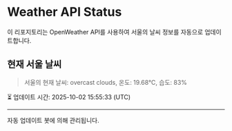 
# Weather API Status

이 리포지토리는 OpenWeather API를 사용하여 서울의 날씨 정보를 자동으로 업데이트합니다.

## 현재 서울 날씨
> 서울의 현재 날씨: overcast clouds, 온도: 19.68°C, 습도: 83%

⏳ 업데이트 시간: 2025-10-02 15:55:33 (UTC)

---
자동 업데이트 봇에 의해 관리됩니다.
